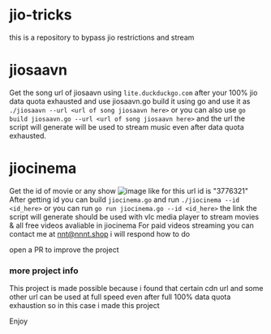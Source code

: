# jio-tricks
this is a repository to bypass jio restrictions and stream
# jiosaavn
Get the song url of jiosaavn using `lite.duckduckgo.com` after your 100% jio data quota exhausted and use jiosaavn.go build it using go and use it as ```./jiosaavn --url <url of song jiosaavn here>``` or you can also use ```go build jiosaavn.go --url <url of song jiosaavn here>``` and the url the script will generate will be used to stream music even after data quota exhausted.

# jiocinema
Get the id of movie or any show
![image](https://github.com/lsnnt/jio-tricks/assets/85880458/555ac951-a3eb-4f12-b1ee-a3373f36beaf)
like for this url id is "3776321"
After getting id you can build `jiocinema.go` and run ```./jiocinema --id <id_here>``` or you can run ```go run jiocinema.go --id <id_here>``` the link the script will generate should be used with vlc media player to stream movies & all free videos avaliable in jiocinema
For paid videos streaming you can contact me at nnt@nnnt.shop i will respond how to do

open a PR to improve the project


### more project info
This project is made possible because i found that certain cdn url and some other url can be used at full speed even after full 100% data quota exhaustion so in this case i made this project


Enjoy 
